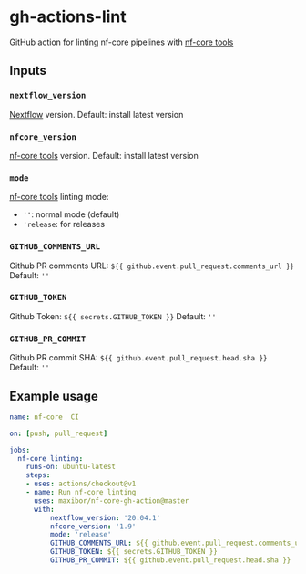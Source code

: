 # gh-actions-lint

GitHub action for linting nf-core pipelines with [nf-core tools](https://github.com/nf-core/tools/)

## Inputs

### `nextflow_version`

[Nextflow](https://www.nextflow.io/) version. Default: install latest version

### `nfcore_version`

[nf-core tools](https://github.com/nf-core/tools/) version. Default: install latest version

### `mode`

[nf-core tools](https://github.com/nf-core/tools/) linting mode:

- `''`: normal mode (default)
- `'release`: for releases

### `GITHUB_COMMENTS_URL`

Github PR comments URL: `${{ github.event.pull_request.comments_url }}`
Default: `''`

### `GITHUB_TOKEN`

Github Token: `${{ secrets.GITHUB_TOKEN }}`
Default: `''`

### `GITHUB_PR_COMMIT`

Github PR commit SHA: `${{ github.event.pull_request.head.sha }}`
Default: `''`

## Example usage

```yaml
name: nf-core  CI

on: [push, pull_request]

jobs:
  nf-core linting:
    runs-on: ubuntu-latest
    steps:
    - uses: actions/checkout@v1
    - name: Run nf-core linting
      uses: maxibor/nf-core-gh-action@master
      with:
          nextflow_version: '20.04.1'
          nfcore_version: '1.9'
          mode: 'release'
          GITHUB_COMMENTS_URL: ${{ github.event.pull_request.comments_url }}
          GITHUB_TOKEN: ${{ secrets.GITHUB_TOKEN }}
          GITHUB_PR_COMMIT: ${{ github.event.pull_request.head.sha }}
```
